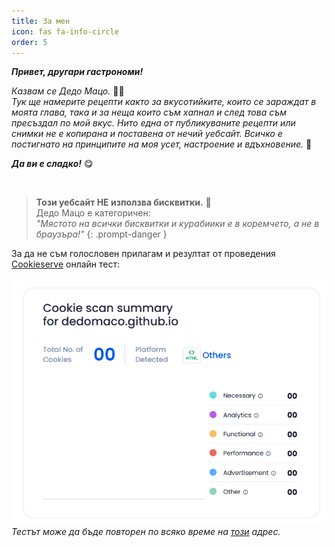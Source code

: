 ```yaml
---
title: За мен
icon: fas fa-info-circle
order: 5
---
```


***Привет, другари гастрономи!***

*Казвам се Дедо Мацо.* 👨‍🍳<br>
*Тук ще намерите рецепти както за вкусотийките, които се зараждат в моята глава, така и за неща които съм хапнал и след това съм пресъздал по мой вкус. Нито една от публикуваните рецепти или снимки не е копирана и поставена от нечий уебсайт. Всичко е постигнато на принципите на моя усет, настроение и вдъхновение.* 🍲

***Да ви е сладко!*** 😋

<br>

> **Този уебсайт НЕ използва бисквитки.** 🍪 <br>
> Дедо Мацо е категоричен: <br>
> *"Mястото на всички бисквитки и курабиики е в коремчето, а не в браузъра!"*
{: .prompt-danger }

За да не съм голословен прилагам и резултат от проведения [Cookieserve](https://www.cookieserve.com/) онлайн тест:

![Cookie-Test-by-Cookieserve](/assets/img/posts_images/about/cookies.png)
_Тестът може да бъде повторен по всяко време на [този](https://www.cookieserve.com/scan-summary/?url=dedomaco.github.io) адрес._